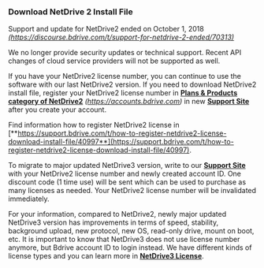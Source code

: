 ### Download NetDrive 2 Install File

Support and update for NetDrive2 ended on October 1, 2018 [_(https://discourse.bdrive.com/t/support-for-netdrive-2-ended/70313)_](https://discourse.bdrive.com/t/support-for-netdrive-2-ended/70313) 

We no longer provide security updates or technical support.  Recent API changes of cloud service providers will not be supported as well. 

If you have your NetDrive2 license number, you can continue to use the software with our last NetDrive2 version.  If you need to download NetDrive2 install file, register your NetDrive2 license number in [**Plans & Products category of NetDrive2**](https://accounts.bdrive.com) _(https://accounts.bdrive.com)_ in new [**Support Site**](https://support.bdrive.com) after you create your account.

Find information how to register NetDrive2 license in [**https://support.bdrive.com/t/how-to-register-netdrive2-license-download-install-file/40997**](https://support.bdrive.com/t/how-to-register-netdrive2-license-download-install-file/40997).

To migrate to major updated NetDrive3 version, write to our [**Support Site**](https://support.bdrive.com)  with your NetDrive2 license number and newly created account ID.  One discount code (1 time use) will be sent which can be used to purchase as many licenses as needed.  Your NetDrive2 license number will be invalidated immediately.

For your information, compared to NetDrive2, newly major updated NetDrive3 version has improvements in terms of speed, stability, background upload, new protocol, new OS, read-only drive, mount on boot, etc.  It is important to know that NetDrive3 does not use license number anymore, but Bdrive account ID to login instead.  We have different kinds of license types and you can learn more in [**NetDrive3 License**](/support/?type=documents&page=license&from=local).